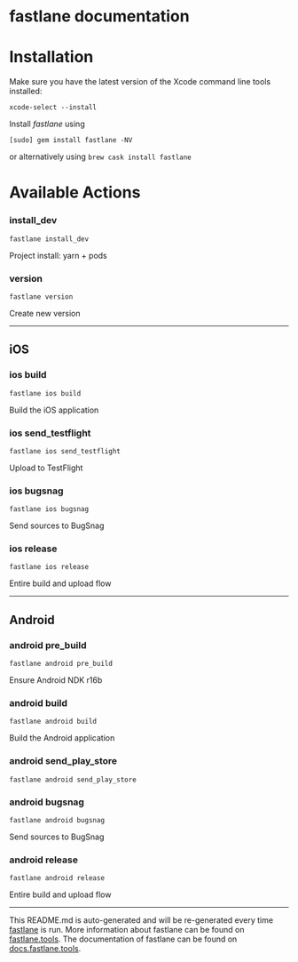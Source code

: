 fastlane documentation
================
# Installation

Make sure you have the latest version of the Xcode command line tools installed:

```
xcode-select --install
```

Install _fastlane_ using
```
[sudo] gem install fastlane -NV
```
or alternatively using `brew cask install fastlane`

# Available Actions
### install_dev
```
fastlane install_dev
```
Project install: yarn + pods
### version
```
fastlane version
```
Create new version

----

## iOS
### ios build
```
fastlane ios build
```
Build the iOS application
### ios send_testflight
```
fastlane ios send_testflight
```
Upload to TestFlight
### ios bugsnag
```
fastlane ios bugsnag
```
Send sources to BugSnag
### ios release
```
fastlane ios release
```
Entire build and upload flow

----

## Android
### android pre_build
```
fastlane android pre_build
```
Ensure Android NDK r16b
### android build
```
fastlane android build
```
Build the Android application
### android send_play_store
```
fastlane android send_play_store
```

### android bugsnag
```
fastlane android bugsnag
```
Send sources to BugSnag
### android release
```
fastlane android release
```
Entire build and upload flow

----

This README.md is auto-generated and will be re-generated every time [fastlane](https://fastlane.tools) is run.
More information about fastlane can be found on [fastlane.tools](https://fastlane.tools).
The documentation of fastlane can be found on [docs.fastlane.tools](https://docs.fastlane.tools).

